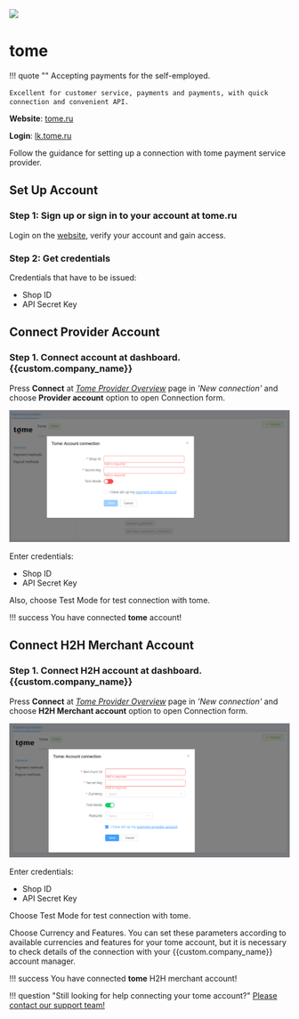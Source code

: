 <img src="https://static.openfintech.io/payment_providers/tome/logo.svg?w=400" width="400px" >

# tome

!!! quote ""
    Accepting payments for the self-employed.

    Excellent for customer service, payments and payments, with quick connection and convenient API.

**Website**: [tome.ru](https://tome.ru/)

**Login**: [lk.tome.ru](https://lk.tome.ru/signin)

Follow the guidance for setting up a connection with tome payment service provider.

## Set Up Account

### Step 1: Sign up or sign in to your account at tome.ru

Login on the [website](https://lk.tome.ru/signin), verify your account and gain access.

### Step 2: Get credentials

Credentials that have to be issued:

* Shop ID
* API Secret Key

## Connect Provider Account

### Step 1. Connect account at dashboard.{{custom.company_name}}

Press **Connect** at [*Tome Provider Overview*]({{custom.dashboard_base_url}}connect-directory/payment-providers/tome/general) page in *'New connection'* and choose **Provider account** option to open Connection form.

![Connect](images/provider-account.png)

Enter credentials:

* Shop ID
* API Secret Key

Also, choose Test Mode for test connection with tome.

!!! success
    You have connected **tome** account!

## Connect H2H Merchant Account

### Step 1. Connect H2H account at dashboard.{{custom.company_name}}

Press **Connect** at [*Tome Provider Overview*]({{custom.dashboard_base_url}}connect-directory/payment-providers/tome/general) page in *'New connection'* and choose **H2H Merchant account** option to open Connection form.

![Connect](images/h2h-merchant-account.png)

Enter credentials:

* Shop ID
* API Secret Key

Choose Test Mode for test connection with tome.

Choose Currency and Features. You can set these parameters according to available currencies and features for your tome account, but it is necessary to check details of the connection with your {{custom.company_name}} account manager.

!!! success
    You have connected **tome** H2H merchant account!

!!! question "Still looking for help connecting your tome account?"
    [Please contact our support team!](mailto:{{custom.support_email}})
